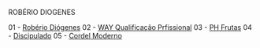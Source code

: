 ROBÉRIO DIOGENES

01 - <a href="https://roberiodiogenes.github.io/_sites/perfil/index.html" targt="_blank">Robério Diógenes</a>
02 - <a href="https://roberiodiogenes.github.io/_sites/way/index.html" targt="_blank">WAY Qualificação Prfissional</a>
03 - <a href="https://roberiodiogenes.github.io/_sites/phfrutas/index.html" targt="_blank">PH Frutas</a>
04 - <a href="https://roberiodiogenes.github.io/_sites/discipulado/index.html" targt="_blank">Discipulado</a>
05 - <a href="https://roberiodiogenes.github.io/_sites/cordel/index.html" targt="_blank">Cordel Moderno</a>